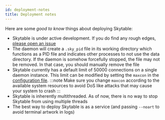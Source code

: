 ```yaml
---
id: deployment-notes
title: Deployment notes
---
```


Here are some _good to know_ things about deploying Skytable:

- Skytable is under active development. If you do find any rough edges, [please open an issue](https://github.com/skytable/skytable/issues)
- The daemon will create a `.sky_pid` file in its working directory which functions as a PID file
  and indicates other processes to not use the data directory. If the daemon is somehow forcefully
  stopped, the file may not be removed. In that case, you should manually remove the file
- Skytable currently has a default limit of 50000 connections on a single daemon instance. This limit
  can be modified by setting the `maxcon` in the [configuration file](config-files).
  :::note
  Make sure you change `maxcon` according to the available system resources to avoid DoS like attacks
  that may cause your system to crash
  :::
- Skytable is inherently multithreaded. As of now, there is no way to stop Skytable from using
  multiple threads
- The best way to deploy Skytable is as a service (and passing `--noart` to avoid terminal artwork
  in logs)

